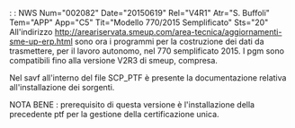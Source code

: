  :  : NWS Num="002082" Date="20150619" Rel="V4R1" Atr="S. Buffoli" Tem="APP" App="C5" Tit="Modello 770/2015 Semplificato" Sts="20"
All'indirizzo http://areariservata.smeup.com/area-tecnica/aggiornamenti-sme-up-erp.html sono ora i programmi per la costruzione dei dati da trasmettere, per il lavoro autonomo, nel 770 semplificato
2015. I pgm sono compatibili fino alla versione V2R3 di smeup, compresa.

Nel savf all'interno del file SCP_PTF è presente la documentazione relativa all'installazione dei sorgenti.

NOTA BENE :  prerequisito di questa versione è l'installazione della precedente ptf per la gestione della certificazione unica.

